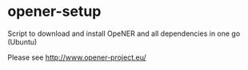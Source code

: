 # opener-setup
Script to download and install OpeNER and all dependencies in one go (Ubuntu) 

Please see http://www.opener-project.eu/
